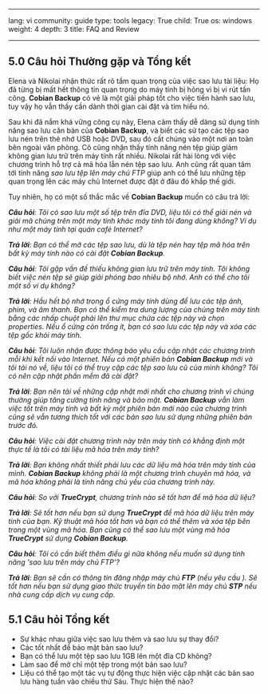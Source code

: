 

---

lang: vi
community: guide
type: tools
legacy: True
child: True
os: windows
weight: 4
depth: 3
title: FAQ and Review

---

<a name="5.0"></a>
## 5.0 Câu hỏi Thường gặp và Tổng kết  ##

Elena và Nikolai nhận thức rất rõ tầm quan trọng của việc sao lưu tài liệu: Họ đã từng bị mất hết thông tin quan trọng do máy tính bị hỏng vì bị vi rút tấn công. **Cobian Backup** có vẻ là một giải pháp tốt cho việc tiến hành sao lưu, tuy vậy họ vẫn thấy cần dành thời gian cài đặt và tìm hiểu nó.

Sau khi đã nắm khá vững công cụ này, Elena cảm thấy dễ dàng sử dụng tính năng sao lưu căn bản của **Cobian Backup**, và biết các sử tạo các tệp sao lưu nén trên thẻ nhớ USB hoặc DVD, sau đó cất chúng vào một nơi an toàn bên ngoài văn phòng. Cô cũng nhận thấy tính năng nén tệp giúp giảm không gian lưu trữ trên máy tính rất nhiều. Nikolai rất hài lòng với việc chương trình hỗ trợ cả mã hóa lẫn nén tệp sao lưu. Anh cũng rất quan tâm tới tính năng *sao lưu tệp lên máy chủ FTP* giúp anh có thể lưu những tệp quan trọng lên các máy chủ Internet được đặt ở đâu đó khắp thế giới.

Tuy nhiên, họ có một số thắc mắc về **Cobian Backup** muốn có câu trả lời:

<div class="background" markdown="1">

***Câu hỏi**: Tôi có sao lưu một số tệp trên đĩa DVD, liệu tôi có thể giải nén và giải mã chúng trên một máy tính khác máy tính tôi đang dùng không? Ví dụ như một máy tính tại quán café Internet?*

***Trả lời**: Bạn có thể mở các tệp sao lưu, dù là tệp nén hay tệp mã hóa trên bất kỳ máy tính nào có cài đặt **Cobian Backup**.*

***Câu hỏi**: Tôi gặp vấn đề thiếu không gian lưu trữ trên máy tính. Tôi không biết việc nén tệp sẽ giúp giải phóng bao nhiêu bộ nhớ.  Anh có thể cho tôi một số ví dụ không?*

***Trả lời**: Hầu hết bộ nhớ trong ổ cứng máy tính dùng để lưu các tệp ảnh, phim, và âm thanh. Bạn có thể kiểm tra dung lượng của chúng trên máy tính bằng các nhấp chuột phải lên thư mục chứa các tệp này và chọn properties. Nếu ổ cứng còn trống ít, bạn có sao lưu các tệp này và xóa các tệp gốc khỏi máy tính.*

***Câu hỏi**: Tôi luôn nhận được thông báo yêu cầu cập nhật các chương trình mỗi khi kết nối vào Internet. Nếu có một phiên bản **Cobian Backup** mới và tôi tải nó về, liệu tôi có thể truy cập các tệp sao lưu cũ của mình không? Tôi có nên cập nhật phần mềm đã cài đặt?*

***Trả lời**: Bạn nên tải về những cập nhật mới nhất cho chương trình vì chúng thường giúp tăng cường tính năng và bảo mật. **Cobian Backup** vẫn làm việc tốt trên máy tính và bất kỳ một phiên bản mới nào của chương trình cũng sẽ vẫn tương thích tốt với các bản sao lưu sử dụng những phiên bản trước đó.*

***Câu hỏi**: Việc cài đặt chương trình này trên máy tính có khẳng định một thực tế là tôi có tài liệu mã hóa trên máy tính?*

***Trả lời**: Bạn không nhất thiết phải lưu các dữ liệu mã hóa trên máy tính của mình. **Cobian Backup** không phải là một chương trình chuyên mã hóa, và mã hóa không phải là tính năng chủ yếu của chương trình này.*

***Câu hỏi**: So với **TrueCrypt**, chương trình nào sẽ tốt hơn để mã hóa dữ liệu?*

***Trả lời**: Sẽ tốt hơn nếu bạn sử dụng **TrueCrypt** để mã hóa dữ liệu trên máy tính của bạn. Kỹ thuật mã hóa tốt hơn và bạn có thể thêm và xóa tệp bên trong một vùng mã hóa. Bạn cũng có thể sao lưu một vùng mã hóa **TrueCrypt** sử dụng **Cobian Backup**.*

***Câu hỏi**: Tôi có cần biết thêm điều gì nữa không nếu muốn sử dụng tính năng 'sao lưu trên máy chủ FTP'?*

***Trả lời**: Bạn sẽ cần có thông tin đăng nhập máy chủ **FTP** (nếu yêu cầu ). Sẽ tốt hơn nếu bạn sử dụng giao thức truyền tin bảo mật lên máy chủ **STP** nếu nhà cung cấp dịch vụ cung cấp.*

</div>

<a name="5.1"></a>
## 5.1 Câu hỏi Tổng kết ##

- Sự khác nhau giữa việc sao lưu thêm và sao lưu sự thay đổi?
- Các tốt nhất để bảo mật bản sao lưu?
- Bạn có thể lưu một tệp sao lưu 1GB lên một đĩa CD không?
- Làm sao để mở chỉ một tệp trong một bản sao lưu?
- Liệu có thể tạo một tác vụ tự động thực hiện việc cập nhật các bản sao lưu hàng tuần vào chiều thứ Sáu. Thực hiện thế nào?

